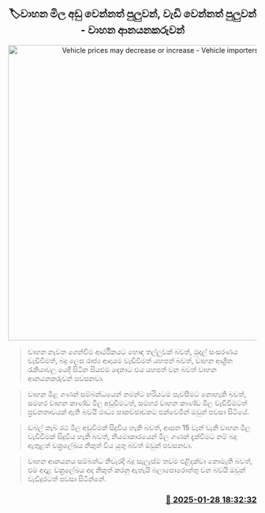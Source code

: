 <p align='center'><b><h2 align='center' title='Vehicle prices may decrease or increase - Vehicle importers'>🏷වාහන මිල අඩු වෙන්නත් පුලුවන්, වැඩි වෙන්නත් පුලුවන් - වාහන ආනයනකරුවන්</h2></b></p>
<p align='center'><img src='https://helakuru.sgp1.cdn.digitaloceanspaces.com/esana/images/lib/vehicle-impoters-2025.jpg' width='600' alt='Vehicle prices may decrease or increase - Vehicle importers'></p>

> වාහන නැවත ගෙන්වීම ආර්ථිකයට හොඳ තල්ලුවක් බවත්, මුදල් සංසරණය වැඩිවීමත්, බදු ලෙස රාජ්‍ය ආදායම වැඩිවීමත් යහපත් බවත්, වාහන ආශ්‍රිත රැකියාවල යෙදී සිටින සියළුම දෙනාට එය යහපත් වන බවත් වාහන ආනයනකරුවන් පවසනවා.  

> වාහන මිළ ගණන් සම්බන්ධයෙන් තමන්ට හරියටම පැවසීමට නොහැකි බවත්, සමහර වාහන කාණ්ඩ මිල අඩුවීමටත්, සමහර වාහන කාණ්ඩ මිල වැඩිවීමටත් ප්‍රවනතාවයක් ඇති බවයි මාධ්‍ය සාකච්ඡාවකට එක්වෙමින් ඔවුන් පවසා සිටියේ.

> ඩබල් කැබ් රථ මිල අඩුවීමක් සිදුවිය හැකි බවත්, ආසන 15 වෑන් වැනි වාහන මිල වැඩිවීමක් සිදුවිය හැකි බවත්, නියමාකාරයෙන් මිල ගණන් දැක්වීමට නම් බදු ඇතුළත් චක්‍රලේඛය නිකුත් විය යුතු බවත් ඔවුන් පවසනවා.

> වාහන ආනයනය සම්බන්ධ නිවැරදි බදු සැලැස්ම තවම එළිදක්වා නොමැති බවත්, එම අදාළ චක්‍රලේඛය අද නිකුත් කරනු ඇතැයි බලාපොරොත්තු වන බවයි ඔවුන් වැඩිදුරටත් පවසා සිටින්නේ.



<h3 align='right'><a href='https://www.helakuru.lk/esana/p/106969/'>📅 2025-01-28 18:32:32</a></h3>
